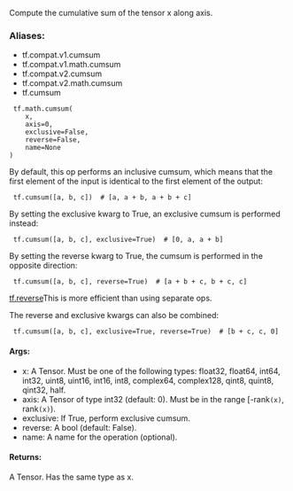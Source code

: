 Compute the cumulative sum of the tensor x along axis.
### Aliases:
- tf.compat.v1.cumsum
- tf.compat.v1.math.cumsum
- tf.compat.v2.cumsum
- tf.compat.v2.math.cumsum
- tf.cumsum

```
 tf.math.cumsum(
    x,
    axis=0,
    exclusive=False,
    reverse=False,
    name=None
)
```
By default, this op performs an inclusive cumsum, which means that the first element of the input is identical to the first element of the output:

```
 tf.cumsum([a, b, c])  # [a, a + b, a + b + c]
```
By setting the exclusive kwarg to True, an exclusive cumsum is performed instead:

```
 tf.cumsum([a, b, c], exclusive=True)  # [0, a, a + b]
```
By setting the reverse kwarg to True, the cumsum is performed in the opposite direction:

```
 tf.cumsum([a, b, c], reverse=True)  # [a + b + c, b + c, c]
```
[tf.reverse](https://tensorflow.google.cn/api_docs/python/tf/reverse)This is more efficient than using separate  ops.

The reverse and exclusive kwargs can also be combined:

```
 tf.cumsum([a, b, c], exclusive=True, reverse=True)  # [b + c, c, 0]
```
#### Args:
- x: A Tensor. Must be one of the following types: float32, float64, int64, int32, uint8, uint16, int16, int8, complex64, complex128, qint8, quint8, qint32, half.
- axis: A Tensor of type int32 (default: 0). Must be in the range [-rank`(x)`, rank`(x)`).
- exclusive: If True, perform exclusive cumsum.
- reverse: A bool (default: False).
- name: A name for the operation (optional).
#### Returns:
A Tensor. Has the same type as x.
